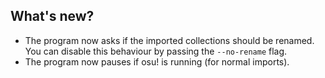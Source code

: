 ﻿## What's new?

* The program now asks if the imported collections should be renamed.
You can disable this behaviour by passing the `--no-rename` flag.
* The program now pauses if osu! is running (for normal imports).